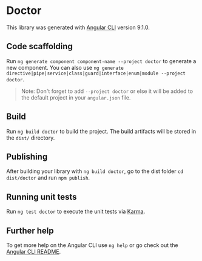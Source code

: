 # Doctor

This library was generated with [Angular CLI](https://github.com/angular/angular-cli) version 9.1.0.

## Code scaffolding

Run `ng generate component component-name --project doctor` to generate a new component. You can also use `ng generate directive|pipe|service|class|guard|interface|enum|module --project doctor`.
> Note: Don't forget to add `--project doctor` or else it will be added to the default project in your `angular.json` file. 

## Build

Run `ng build doctor` to build the project. The build artifacts will be stored in the `dist/` directory.

## Publishing

After building your library with `ng build doctor`, go to the dist folder `cd dist/doctor` and run `npm publish`.

## Running unit tests

Run `ng test doctor` to execute the unit tests via [Karma](https://karma-runner.github.io).

## Further help

To get more help on the Angular CLI use `ng help` or go check out the [Angular CLI README](https://github.com/angular/angular-cli/blob/master/README.md).
